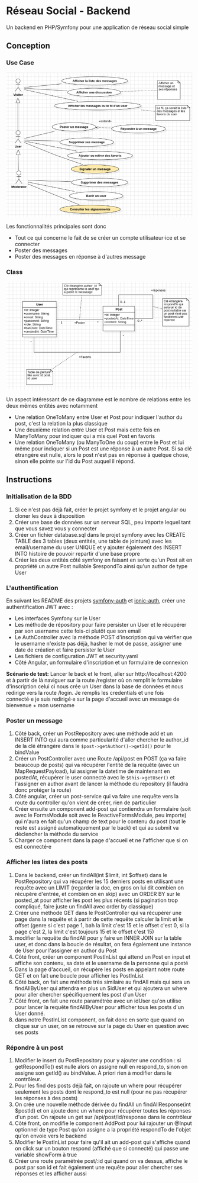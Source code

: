 # Réseau Social - Backend
Un backend en PHP/Symfony pour une application de réseau social simple

## Conception
### Use Case
![Diagramme de Use Case](./conception/reseau-social-uc.png)

Les fonctionnalités principales sont donc 
* Tout ce qui concerne le fait de se créer un compte utilisateur⋅ice et se connecter
* Poster des messages
* Poster des messages en réponse à d'autres message

### Class
![Diagramme de Class](./conception/reseau-social-class.png)

Un aspect intéressant de ce diagramme est le nombre de relations entre les deux mêmes entités avec notamment
* Une relation OneToMany entre User et Post pour indiquer l'author du post, c'est la relation la plus classique
* Une deuxième relation entre User et Post mais cette fois en ManyToMany pour indiquer qui a mis quel Post en favoris
* Une relation OneToMany (ou ManyToOne du coup) entre le Post et lui même pour indiquer si un Post est une réponse à un autre Post. Si sa clé étrangère est nulle, alors le post n'est pas en réponse à quelque chose, sinon elle pointe sur l'id du Post auquel il répond.


## Instructions

### Initialisation de la BDD
1. Si ce n'est pas déjà fait, créer le projet symfony et le projet angular ou cloner les deux à disposition
2. Créer une base de données sur un serveur SQL, peu importe lequel tant que vous savez vous y connecter
3. Créer un fichier database.sql dans le projet symfony avec les CREATE TABLE des 3 tables (deux entités, une table de jointure) avec les email/username du user UNIQUE et y ajouter également des INSERT INTO histoire de pouvoir repartir d'une base propre
4. Créer les deux entités côté symfony en faisant en sorte qu'un Post ait en propriété un autre Post nullable $respondTo ainsi qu'un author de type User

### L'authentification
En suivant les README des projets [symfony-auth](https://github.com/m2i-grenoble-2024/symfony-auth) et [ionic-auth](https://github.com/m2i-grenoble-2024/ionic-auth), créer une authentification JWT avec :
* Les interfaces Symfony sur le User
* Les méthode de répository pour faire persister un User et le récupérer par son username cette fois-ci plutôt que son email
* Le AuthController avec la méthode POST d'inscription qui va vérifier que le username n'existe pas déjà, hasher le mot de passe, assigner une date de création et faire persister le User
* Les fichiers de configuration JWT et security.yaml
* Côté Angular, un formulaire d'inscription et un formulaire de connexion

**Scénario de test:** Lancer le back et le front, aller sur http://localhost:4200 et à partir de là naviguer sur la route /register où on remplit le formulaire d'inscription celui ci nous crée un User dans la base de données et nous redirige vers la route /login. Je remplis les credentials et une fois connecté⋅e je suis redirigé⋅e sur la page d'accueil avec un message de bienvenue + mon username

### Poster un message
1. Côté back, créer un PostRepository avec une méthode add et un INSERT INTO qui aura comme particularité d'aller chercher le author_id de la clé étrangère dans le `$post->getAuthor()->getId()` pour le bindValue 
2. Créer un PostController avec une Route /api/post en POST (ça va faire beaucoup de posts) qui va récupérer l'entité de la requête (avec un MapRequestPayload), lui assigner la datetime de maintenant en postedAt, récupérer le user connecté avec le `$this->getUser()` et l'assigner en author avant de lancer la méthode du repository (il faudra donc protéger la route)
3. Côté angular, créer un post-service qui va faire une requête vers la route du controller qu'on vient de créer, rien de particulier
4. Créer ensuite un component add-post qui contiendra un formulaire (soit avec le FormsModule soit avec le ReactiveFormsModule, peu importe) qui n'aura en fait qu'un champ de text pour le contenu du post (tout le reste est assigné automatiquement par le back) et qui au submit va déclencher la méthode du service
5. Charger ce component dans la page d'accueil et ne l'afficher que si on est connecté⋅e

### Afficher les listes des posts
1. Dans le backend, créer un findAll(int $limit, int $offset) dans le PostRepository qui va récupérer les 15 derniers posts en utilisant une requête avec un LIMIT (regarder la doc, en gros on lui dit combien on récupère d'entrée, et combien on en skip) avec un ORDER BY sur le posted_at pour afficher les post les plus récents (si pagination trop compliqué, faire juste un findAll avec order by classique)
2. Créer une méthode GET dans le PostController qui va récupérer une page dans la requête et à partir de cette requête calculer la limit et le offset (genre si c'est page 1, bah la limit c'est 15 et le offset c'est 0, si la page c'est 2, la limit c'est toujours 15 et le offset c'est 15)
3. modifier la requête du findAll pour y faire un INNER JOIN sur la table user, et donc dans la boucle de résultat, on fera également une instance de User pour l'assigner en author du Post
4. Côté front, créer un component PostInList qui attend un Post en input et affiche son contenu, sa date et le username de la personne qui a posté
5. Dans la page d'accueil, on récupère les posts en appelant notre route GET et on fait une boucle pour afficher les PostInList
6. Côté back, on fait une méthode très similaire au findAll mais qui sera un findAllByUser qui attendra en plus un $idUser et qui ajoutera un where pour aller chercher spécifiquement les post d'un User
7. Côté front, on fait une route paramétrée avec un idUser qu'on utilise pour lancer la requête findAllByUser pour afficher tous les posts d'un User donné.
8. dans notre PostInList component, on fait donc en sorte que quand on clique sur un user, on se retrouve sur la page du User en question avec ses posts

### Répondre à un post
1. Modifier le insert du PostRepository pour y ajouter une condition : si getRespondTo() est nulle alors on assigne null en respond_to, sinon on assigne son getId() au bindValue. À priori rien à modifier dans le contrôleur.
2. Pour les find des posts déjà fait, on rajoute un where pour récupérer seulement les posts dont le respond_to est null (pour ne pas récupérer les réponses à des posts)
3. On crée une nouvelle méthode dérivée du findAll un findAllResponse(int $postId) et on ajoute donc un where pour récupérer toutes les réponses d'un post. On rajoute un get sur /api/post/id/response dans le contrôleur
4. Côté front, on modifie le component AddPost pour lui rajouter un @Input optionnel de type Post qu'on assigne a la propriété respondTo de l'objet qu'on envoie vers le backend
5. Modifier le PostInList pour faire qu'il ait un add-post qui s'affiche quand on click sur un bouton respond (affiché que si connecté) qui passe une variable showForm à true
6. Créer une route paramétrée post/:id qui quand on va dessus, affiche le post par son id et fait également une requête pour aller chercher ses réponses et les afficher aussi
